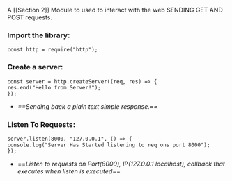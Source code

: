 A [[Section 2]] Module to used to interact with the web SENDING GET AND POST requests.

### Import the library:

`const http = require("http");`

### **Create a server:**

```
const server = http.createServer((req, res) => {
res.end("Hello from Server!"); 
});
```
- *==Sending back a plain text simple response.==*

### Listen To Requests:
```
server.listen(8000, "127.0.0.1", () => {
console.log("Server Has Started listening to req ons port 8000");
});
```
- ==*Listen to requests on Port(8000), IP(127.0.0.1 localhost), callback that executes when listen is executed*==

